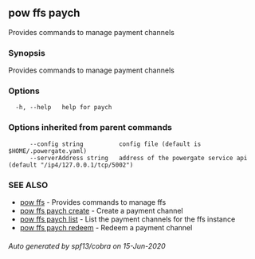 ## pow ffs paych

Provides commands to manage payment channels

### Synopsis

Provides commands to manage payment channels

### Options

```
  -h, --help   help for paych
```

### Options inherited from parent commands

```
      --config string          config file (default is $HOME/.powergate.yaml)
      --serverAddress string   address of the powergate service api (default "/ip4/127.0.0.1/tcp/5002")
```

### SEE ALSO

* [pow ffs](pow_ffs.md)	 - Provides commands to manage ffs
* [pow ffs paych create](pow_ffs_paych_create.md)	 - Create a payment channel
* [pow ffs paych list](pow_ffs_paych_list.md)	 - List the payment channels for the ffs instance
* [pow ffs paych redeem](pow_ffs_paych_redeem.md)	 - Redeem a payment channel

###### Auto generated by spf13/cobra on 15-Jun-2020
